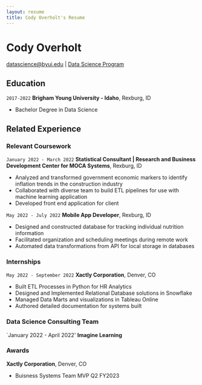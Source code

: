 ```yaml
---
layout: resume
title: Cody Overholt's Resume
---
```

# Cody Overholt


<div id="webaddress">
<a href="datascience@byui.edu">datascience@byui.edu</a>
| <a href="https://byuidatascience.github.io/development.html">Data Science Program</a>
</div>

<!-- https://www.monique.tech/the-art-of-markdown -->


## Education

`2017-2022`
__Brigham Young University - Idaho__, Rexburg, ID

- Bachelor Degree in Data Science 


## Related Experience

### Relevant Coursework

`January 2022 - March 2022` 
__Statistical Consultant \| Research and Business Development Center for MOCA Systems__, Rexburg, ID

- Analyzed and transformed government economic markers to identify inflation trends in the construction industry
- Collaborated with diverse team to build ETL pipelines for use with machine learning application
- Developed front end application for client

`May 2022 - July 2022`
__Mobile App Developer__, Rexburg, ID
- Designed and constructed database for tracking individual nutrition information
- Facilitated organization and scheduling meetings during remote work
- Automated data transformations from API for local storage in databases

### Internships

`May 2022 - September 2022`
__Xactly Corporation__, Denver, CO

- Built ETL Processes in Python for HR Analytics
- Designed and Implemented Relational Database solutions in Snowflake
- Managed Data Marts and visualizations in Tableau Online
- Authored detailed documentation for systems built   

### Data Science Consulting Team

`January 2022 - April 2022'
__Imagine Learning__



### Awards
__Xactly Corporation__, Denver, CO
- Buisness Systems Team MVP Q2 FY2023 





<!-- ### Footer

Last updated: May 2013 -->



